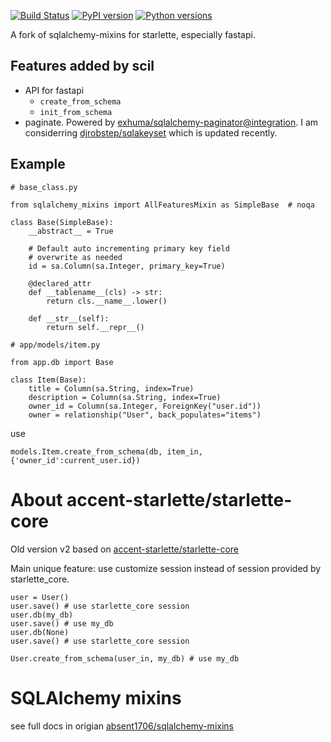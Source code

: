 [![Build Status](https://travis-ci.org/absent1706/sqlalchemy-mixins.svg?branch=master)](https://travis-ci.org/absent1706/sqlalchemy-mixins)
[![PyPI version](https://img.shields.io/pypi/v/sqlalchemy_mixins.svg)](https://pypi.python.org/pypi/sqlalchemy_mixins)
[![Python versions](https://img.shields.io/pypi/pyversions/sqlalchemy_mixins.svg)](https://travis-ci.org/absent1706/sqlalchemy-mixins)

A fork of sqlalchemy-mixins for starlette, especially fastapi.

## Features added by scil

- API for fastapi
  - `create_from_schema`
  - `init_from_schema`
- paginate. Powered by [exhuma/sqlalchemy-paginator@integration](https://github.com/exhuma/sqlalchemy-paginator/tree/integration). I am considerring [ djrobstep/sqlakeyset](https://github.com/djrobstep/sqlakeyset)  which is updated recently.

## Example

``` 
# base_class.py

from sqlalchemy_mixins import AllFeaturesMixin as SimpleBase  # noqa

class Base(SimpleBase):
    __abstract__ = True

    # Default auto incrementing primary key field
    # overwrite as needed
    id = sa.Column(sa.Integer, primary_key=True)

    @declared_attr
    def __tablename__(cls) -> str:
        return cls.__name__.lower()

    def __str__(self):
        return self.__repr__()

```


```
# app/models/item.py

from app.db import Base

class Item(Base):
    title = Column(sa.String, index=True)
    description = Column(sa.String, index=True)
    owner_id = Column(sa.Integer, ForeignKey("user.id"))
    owner = relationship("User", back_populates="items")

```

use
```
models.Item.create_from_schema(db, item_in, {'owner_id':current_user.id})
```

# About accent-starlette/starlette-core

Old version v2 based on [accent-starlette/starlette-core](https://github.com/accent-starlette/starlette-core)

Main unique feature: use customize session instead of session provided by starlette_core.
```
user = User()
user.save() # use starlette_core session
user.db(my_db)
user.save() # use my_db
user.db(None)
user.save() # use starlette_core session

User.create_from_schema(user_in, my_db) # use my_db

```

# SQLAlchemy mixins

see full docs in origian [absent1706/sqlalchemy-mixins](https://github.com/absent1706/sqlalchemy-mixins)